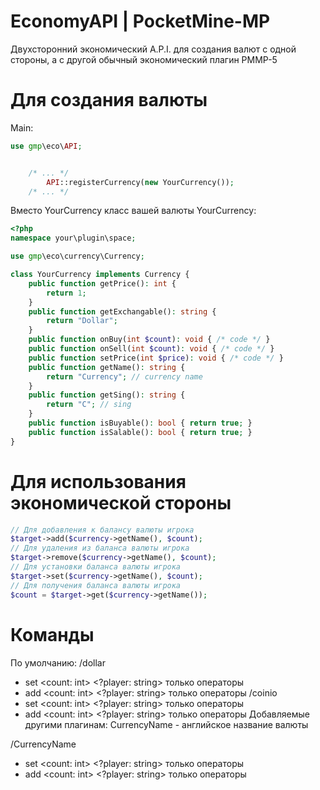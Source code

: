 # EconomyAPI | PocketMine-MP

Двухсторонний экономический A.P.I. для создания валют с одной стороны, а с другой обычный экономический плагин PMMP-5

# Для создания валюты
Main:
```php
use gmp\eco\API;


	/* ... */
		API::registerCurrency(new YourCurrency());
	/* ... */
```
Вместо YourCurrency класс вашей валюты
YourCurrency:
```php
<?php
namespace your\plugin\space;

use gmp\eco\currency\Currency;

class YourCurrency implements Currency {
	public function getPrice(): int {
		return 1;
	}
	public function getExchangable(): string {
		return "Dollar";
	}
	public function onBuy(int $count): void { /* code */ }
	public function onSell(int $count): void { /* code */ }
	public function setPrice(int $price): void { /* code */ }
	public function getName(): string {
		return "Currency"; // currency name
	}
	public function getSing(): string {
		return "C"; // sing
	}
	public function isBuyable(): bool { return true; }
	public function isSalable(): bool { return true; }
}
```
# Для использования экономической стороны
```php
// Для добавления к балансу валюты игрока
$target->add($currency->getName(), $count);
// Для удаления из баланса валюты игрока
$target->remove($currency->getName(), $count);
// Для установки баланса валюты игрока
$target->set($currency->getName(), $count);
// Для получения баланса валюты игрока
$count = $target->get($currency->getName());
```

# Команды
По умолчанию:
/dollar
 - set <count: int> <?player: string> только операторы
 - add <count: int> <?player: string> только операторы
/coinio
 - set <count: int> <?player: string> только операторы
 - add <count: int> <?player: string> только операторы
Добавляемые другими плагинам:
CurrencyName - английское название валюты

/CurrencyName
 - set <count: int> <?player: string> только операторы
 - add <count: int> <?player: string> только операторы

